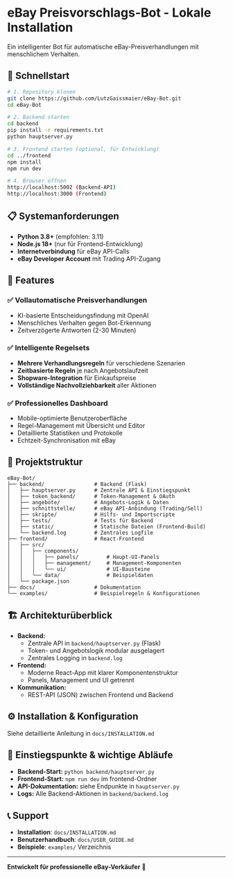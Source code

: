 # eBay Preisvorschlags-Bot - Lokale Installation

Ein intelligenter Bot für automatische eBay-Preisverhandlungen mit menschlichem Verhalten.

<!-- Verification test comment added by Devin -->

## 🚀 Schnellstart

```bash
# 1. Repository klonen
git clone https://github.com/LutzGaissmaier/eBay-Bot.git
cd eBay-Bot

# 2. Backend starten
cd backend
pip install -r requirements.txt
python hauptserver.py

# 3. Frontend starten (optional, für Entwicklung)
cd ../frontend
npm install
npm run dev

# 4. Browser öffnen
http://localhost:5002 (Backend-API)
http://localhost:3000 (Frontend)
```

## 📋 Systemanforderungen

- **Python 3.8+** (empfohlen: 3.11)
- **Node.js 18+** (nur für Frontend-Entwicklung)
- **Internetverbindung** für eBay API-Calls
- **eBay Developer Account** mit Trading API-Zugang

## 🎯 Features

### ✅ **Vollautomatische Preisverhandlungen**
- KI-basierte Entscheidungsfindung mit OpenAI
- Menschliches Verhalten gegen Bot-Erkennung
- Zeitverzögerte Antworten (2-30 Minuten)

### ✅ **Intelligente Regelsets**
- **Mehrere Verhandlungsregeln** für verschiedene Szenarien
- **Zeitbasierte Regeln** je nach Angebotslaufzeit
- **Shopware-Integration** für Einkaufspreise
- **Vollständige Nachvollziehbarkeit** aller Aktionen

### ✅ **Professionelles Dashboard**
- Mobile-optimierte Benutzeroberfläche
- Regel-Management mit Übersicht und Editor
- Detaillierte Statistiken und Protokolle
- Echtzeit-Synchronisation mit eBay

## 📁 Projektstruktur

```
eBay-Bot/
├── backend/                # Backend (Flask)
│   ├── hauptserver.py      # Zentrale API & Einstiegspunkt
│   ├── token_backend/      # Token-Management & OAuth
│   ├── angebote/           # Angebots-Logik & Daten
│   ├── schnittstelle/      # eBay API-Anbindung (Trading/Sell)
│   ├── skripte/            # Hilfs- und Importscripte
│   ├── tests/              # Tests für Backend
│   ├── static/             # Statische Dateien (Frontend-Build)
│   └── backend.log         # Zentrales Logfile
├── frontend/               # React-Frontend
│   ├── src/
│   │   ├── components/
│   │   │   ├── panels/         # Haupt-UI-Panels
│   │   │   ├── management/     # Management-Komponenten
│   │   │   └── ui/             # UI-Bausteine
│   │   └── data/               # Beispieldaten
│   └── package.json
├── docs/                   # Dokumentation
└── examples/               # Beispielregeln & Konfigurationen
```

## 🏗️ Architekturüberblick

- **Backend:**
  - Zentrale API in `backend/hauptserver.py` (Flask)
  - Token- und Angebotslogik modular ausgelagert
  - Zentrales Logging in `backend.log`
- **Frontend:**
  - Moderne React-App mit klarer Komponentenstruktur
  - Panels, Management und UI getrennt
- **Kommunikation:**
  - REST-API (JSON) zwischen Frontend und Backend

## ⚙️ Installation & Konfiguration

Siehe detaillierte Anleitung in `docs/INSTALLATION.md`

## 🔧 Einstiegspunkte & wichtige Abläufe

- **Backend-Start:** `python backend/hauptserver.py`
- **Frontend-Start:** `npm run dev` im frontend-Ordner
- **API-Dokumentation:** siehe Endpunkte in `hauptserver.py`
- **Logs:** Alle Backend-Aktionen in `backend/backend.log`

## 📞 Support

- **Installation**: `docs/INSTALLATION.md`
- **Benutzerhandbuch**: `docs/USER_GUIDE.md`
- **Beispiele**: `examples/` Verzeichnis

---

**Entwickelt für professionelle eBay-Verkäufer** 🎯
